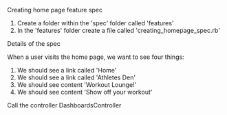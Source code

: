 Creating home page feature spec

1. Create a folder within the 'spec' folder called 'features'
2. In the 'features' folder create a file called 'creating_homepage_spec.rb'

Details of the spec

When a user visits the home page, we want to see four things:

  1. We should see a link called 'Home'
  2. We should see a link called 'Athletes Den'
  3. We should see content 'Workout Lounge!'
  4. We should see content 'Show off your workout'

Call the controller DashboardsController
